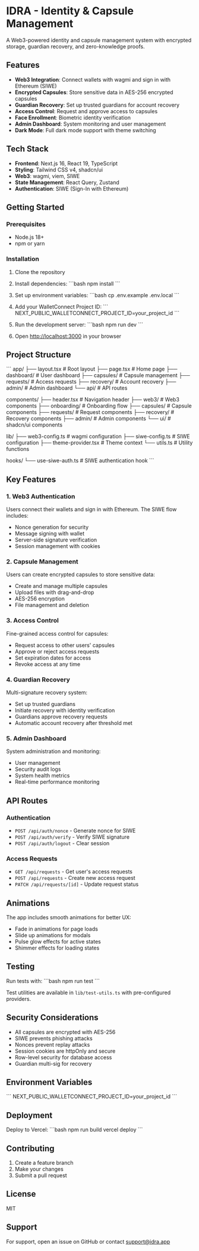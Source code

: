 # IDRA - Identity & Capsule Management

A Web3-powered identity and capsule management system with encrypted storage, guardian recovery, and zero-knowledge proofs.

## Features

- **Web3 Integration**: Connect wallets with wagmi and sign in with Ethereum (SIWE)
- **Encrypted Capsules**: Store sensitive data in AES-256 encrypted capsules
- **Guardian Recovery**: Set up trusted guardians for account recovery
- **Access Control**: Request and approve access to capsules
- **Face Enrollment**: Biometric identity verification
- **Admin Dashboard**: System monitoring and user management
- **Dark Mode**: Full dark mode support with theme switching

## Tech Stack

- **Frontend**: Next.js 16, React 19, TypeScript
- **Styling**: Tailwind CSS v4, shadcn/ui
- **Web3**: wagmi, viem, SIWE
- **State Management**: React Query, Zustand
- **Authentication**: SIWE (Sign-In with Ethereum)

## Getting Started

### Prerequisites

- Node.js 18+
- npm or yarn

### Installation

1. Clone the repository
2. Install dependencies:
   \`\`\`bash
   npm install
   \`\`\`

3. Set up environment variables:
   \`\`\`bash
   cp .env.example .env.local
   \`\`\`

4. Add your WalletConnect Project ID:
   \`\`\`
   NEXT_PUBLIC_WALLETCONNECT_PROJECT_ID=your_project_id
   \`\`\`

5. Run the development server:
   \`\`\`bash
   npm run dev
   \`\`\`

6. Open [http://localhost:3000](http://localhost:3000) in your browser

## Project Structure

\`\`\`
app/
├── layout.tsx              # Root layout
├── page.tsx                # Home page
├── dashboard/              # User dashboard
├── capsules/               # Capsule management
├── requests/               # Access requests
├── recovery/               # Account recovery
├── admin/                  # Admin dashboard
└── api/                    # API routes

components/
├── header.tsx              # Navigation header
├── web3/                   # Web3 components
├── onboarding/             # Onboarding flow
├── capsules/               # Capsule components
├── requests/               # Request components
├── recovery/               # Recovery components
├── admin/                  # Admin components
└── ui/                     # shadcn/ui components

lib/
├── web3-config.ts          # wagmi configuration
├── siwe-config.ts          # SIWE configuration
├── theme-provider.tsx      # Theme context
└── utils.ts                # Utility functions

hooks/
└── use-siwe-auth.ts        # SIWE authentication hook
\`\`\`

## Key Features

### 1. Web3 Authentication

Users connect their wallets and sign in with Ethereum. The SIWE flow includes:
- Nonce generation for security
- Message signing with wallet
- Server-side signature verification
- Session management with cookies

### 2. Capsule Management

Users can create encrypted capsules to store sensitive data:
- Create and manage multiple capsules
- Upload files with drag-and-drop
- AES-256 encryption
- File management and deletion

### 3. Access Control

Fine-grained access control for capsules:
- Request access to other users' capsules
- Approve or reject access requests
- Set expiration dates for access
- Revoke access at any time

### 4. Guardian Recovery

Multi-signature recovery system:
- Set up trusted guardians
- Initiate recovery with identity verification
- Guardians approve recovery requests
- Automatic account recovery after threshold met

### 5. Admin Dashboard

System administration and monitoring:
- User management
- Security audit logs
- System health metrics
- Real-time performance monitoring

## API Routes

### Authentication
- `POST /api/auth/nonce` - Generate nonce for SIWE
- `POST /api/auth/verify` - Verify SIWE signature
- `POST /api/auth/logout` - Clear session

### Access Requests
- `GET /api/requests` - Get user's access requests
- `POST /api/requests` - Create new access request
- `PATCH /api/requests/[id]` - Update request status

## Animations

The app includes smooth animations for better UX:
- Fade in animations for page loads
- Slide up animations for modals
- Pulse glow effects for active states
- Shimmer effects for loading states

## Testing

Run tests with:
\`\`\`bash
npm run test
\`\`\`

Test utilities are available in `lib/test-utils.ts` with pre-configured providers.

## Security Considerations

- All capsules are encrypted with AES-256
- SIWE prevents phishing attacks
- Nonces prevent replay attacks
- Session cookies are httpOnly and secure
- Row-level security for database access
- Guardian multi-sig for recovery

## Environment Variables

\`\`\`
NEXT_PUBLIC_WALLETCONNECT_PROJECT_ID=your_project_id
\`\`\`

## Deployment

Deploy to Vercel:
\`\`\`bash
npm run build
vercel deploy
\`\`\`

## Contributing

1. Create a feature branch
2. Make your changes
3. Submit a pull request

## License

MIT

## Support

For support, open an issue on GitHub or contact support@idra.app
